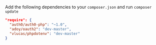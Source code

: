 Add the following dependencies to your `composer.json` and run `composer update`

```json
"require": {
  "auth0/auth0-php": "~1.0",
  "adoy/oauth2": "dev-master",
  "vlucas/phpdotenv": "dev-master"
}
```
